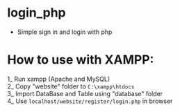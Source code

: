 # login_php
* Simple sign in and login with php
# How to use with XAMPP:
1_ Run xampp (Apache and MySQL)  
2_ Copy "website" folder to   `C:\xampp\htdocs`  
3_ Import DataBase and Table using "database" folder  
4_ Use `localhost/website/register/login.php` in browser 
